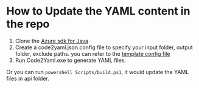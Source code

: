 # How to Update the YAML content in the repo

1. Clone the [Azure sdk for Java](https://github.com/Azure/azure-sdk-for-java.git)
2. Create a code2yaml.json config file to specify your input folder, output folder, exclude paths. you can refer to the [template config file](./Scripts/code2yaml.json)
3. Run Code2Yaml.exe to generate YAML files.

Or you can run `powershell Scripts/build.ps1`, it would update the YAML files in api folder.
